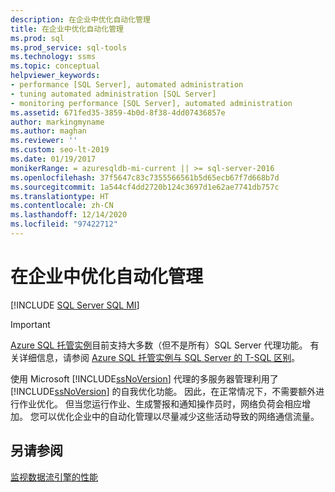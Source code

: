 ```yaml
---
description: 在企业中优化自动化管理
title: 在企业中优化自动化管理
ms.prod: sql
ms.prod_service: sql-tools
ms.technology: ssms
ms.topic: conceptual
helpviewer_keywords:
- performance [SQL Server], automated administration
- tuning automated administration [SQL Server]
- monitoring performance [SQL Server], automated administration
ms.assetid: 671fed35-3859-4b0d-8f38-4dd07436857e
author: markingmyname
ms.author: maghan
ms.reviewer: ''
ms.custom: seo-lt-2019
ms.date: 01/19/2017
monikerRange: = azuresqldb-mi-current || >= sql-server-2016
ms.openlocfilehash: 37f5647c83c7355566561b5d65ecb67f7d668b7d
ms.sourcegitcommit: 1a544cf4dd2720b124c3697d1e62ae7741db757c
ms.translationtype: HT
ms.contentlocale: zh-CN
ms.lasthandoff: 12/14/2020
ms.locfileid: "97422712"
---
```

# <a name="tune-automated-administration-across-an-enterprise"></a>在企业中优化自动化管理

[!INCLUDE [SQL Server SQL MI](../../includes/applies-to-version/sql-asdbmi.md)]

> [!IMPORTANT]  
> [Azure SQL 托管实例](/azure/sql-database/sql-database-managed-instance)目前支持大多数（但不是所有）SQL Server 代理功能。 有关详细信息，请参阅 [Azure SQL 托管实例与 SQL Server 的 T-SQL 区别](/azure/sql-database/sql-database-managed-instance-transact-sql-information#sql-server-agent)。

使用 Microsoft [!INCLUDE[ssNoVersion](../../includes/ssnoversion-md.md)] 代理的多服务器管理利用了 [!INCLUDE[ssNoVersion](../../includes/ssnoversion-md.md)] 的自我优化功能。 因此，在正常情况下，不需要额外进行作业优化。 但当您运行作业、生成警报和通知操作员时，网络负荷会相应增加。 您可以优化企业中的自动化管理以尽量减少这些活动导致的网络通信流量。  

## <a name="see-also"></a>另请参阅

[监视数据流引擎的性能](../../integration-services/performance/performance-counters.md)